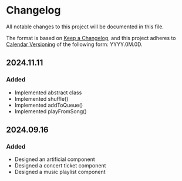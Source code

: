 # Changelog

All notable changes to this project will be documented in this file.

The format is based on [Keep a Changelog](https://keepachangelog.com/en/1.1.0/),
and this project adheres to [Calendar Versioning](https://calver.org/) of
the following form: YYYY.0M.0D.

## 2024.11.11

### Added

- Implemented abstract class
- Implemented shuffle()
- Implemented addToQueue()
- Implemented playFromSong()

## 2024.09.16

### Added

- Designed an artificial component
- Designed a concert ticket component
- Designed a music playlist component
